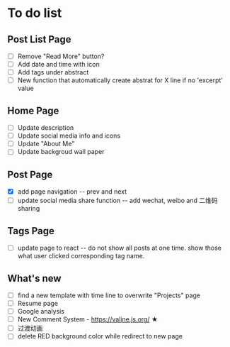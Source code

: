 # To do list

## Post List Page

- [ ] Remove "Read More" button?
- [ ] Add date and time with icon
- [ ] Add tags under abstract
- [ ] New function that automatically create abstrat for X line if no 'excerpt' value

## Home Page

- [ ] Update description
- [ ] Update social media info and icons
- [ ] Update "About Me"
- [ ] Update backgroud wall paper

## Post Page
- [x] add page navigation -- prev and next
- [ ] update social media share function -- add wechat, weibo and 二维码 sharing

## Tags Page
- [ ] update page to react -- do not show all posts at one time. show those what user clicked corresponding tag name. 

## What's new 
- [ ] find a new template with time line to overwrite "Projects" page
- [ ] Resume page
- [ ] Google analysis
- [ ] New Comment System - https://valine.js.org/ ★
- [ ] 过渡动画
- [ ] delete RED background color while redirect to new page

